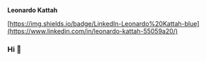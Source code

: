 **Leonardo Kattah**

[https://img.shields.io/badge/LinkedIn-Leonardo%20Kattah-blue](https://www.linkedin.com/in/leonardo-kattah-55059a20/)

### Hi 👋

<!--
**leokattah/leokattah** is a ✨ _special_ ✨ repository because its `README.md` (this file) appears on your GitHub profile.

Here are some ideas to get you started:

- 🔭 I’m currently working on ...
- 🌱 I’m currently learning ...
- 👯 I’m looking to collaborate on ...
- 🤔 I’m looking for help with ...
- 💬 Ask me about ...
- 📫 How to reach me: ...
- 😄 Pronouns: ...
- ⚡ Fun fact: ...
-->
